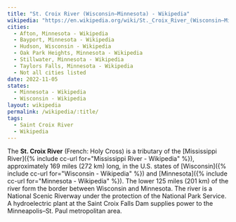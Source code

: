 ```yaml
---
title: "St. Croix River (Wisconsin–Minnesota) - Wikipedia"
wikipedia: "https://en.wikipedia.org/wiki/St._Croix_River_(Wisconsin–Minnesota)"
cities:
  - Afton, Minnesota - Wikipedia
  - Bayport, Minnesota - Wikipedia
  - Hudson, Wisconsin - Wikipedia
  - Oak Park Heights, Minnesota - Wikipedia
  - Stillwater, Minnesota - Wikipedia
  - Taylors Falls, Minnesota - Wikipedia
  - Not all cities listed
date: 2022-11-05
states:
  - Minnesota - Wikipedia
  - Wisconsin - Wikipedia
layout: wikipedia
permalink: /wikipedia/:title/
tags:
  - Saint Croix River
  - Wikipedia
---
```

The **St. Croix River** (French: Holy Cross) is a tributary of the [Mississippi River]({% include cc-url for="Mississippi River - Wikipedia" %}), approximately 169 miles (272 km) long, in the U.S. states of [Wisconsin]({% include cc-url for="Wisconsin - Wikipedia" %}) and [Minnesota]({% include cc-url for="Minnesota - Wikipedia" %}). The lower 125 miles (201 km) of the river form the border between Wisconsin and Minnesota. The river is a National Scenic Riverway under the protection of the National Park Service. A hydroelectric plant at the Saint Croix Falls Dam supplies power to the Minneapolis–St. Paul metropolitan area.